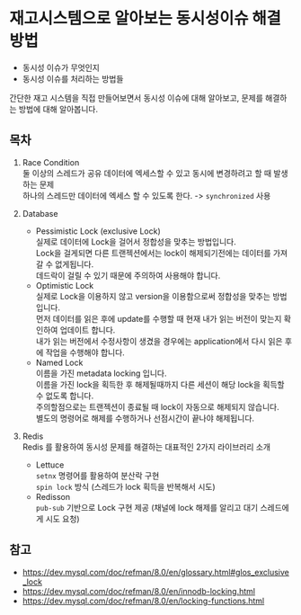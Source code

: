 # 재고시스템으로 알아보는 동시성이슈 해결방법

- 동시성 이슈가 무엇인지
- 동시성 이슈를 처리하는 방법들

간단한 재고 시스템을 직접 만들어보면서 동시성 이슈에 대해 알아보고, 문제를 해결하는 방법에 대해 알아봅니다.

## 목차

1. Race Condition  
   둘 이상의 스레드가 공유 데이터에 엑세스할 수 있고 동시에 변경하려고 할 때 발생하는 문제  
   하나의 스레드만 데이터에 엑세스 할 수 있도록 한다. -> `synchronized` 사용


2. Database
   - Pessimistic Lock (exclusive Lock)  
      실제로 데이터에 Lock을 걸어서 정합성을 맞추는 방법입니다.  
      Lock을 걸게되면 다른 트랜젝션에서는 lock이 해제되기전에는 데이터를 가져갈 수 없게됩니다.  
      데드락이 걸릴 수 있기 때문에 주의하여 사용해야 합니다.
   - Optimistic Lock  
      실제로 Lock을 이용하지 않고 version을 이용함으로써 정합성을 맞추는 방법입니다.  
      먼저 데이터를 읽은 후에 update를 수행할 때 현재 내가 읽는 버전이 맞는지 확인하여 업데이트 합니다.  
      내가 읽는 버전에서 수정사항이 생겼을 경우에는 application에서 다시 읽은 후에 작업을 수행해야 합니다.
   - Named Lock  
      이름을 가진 metadata locking 입니다.  
      이름을 가진 lock을 획득한 후 해제될때까지 다른 세션이 해당 lock을 획득할 수 없도록 합니다.  
      주의할점으로는 트랜젝션이 종료될 때 lock이 자동으로 해제되지 않습니다.  
      별도의 명령어로 해제를 수행하거나 선점시간이 끝나야 해제됩니다.


3. Redis  
   Redis 를 활용하여 동시성 문제를 해결하는 대표적인 2가지 라이브러리 소개
   - Lettuce  
      `setnx` 명령어를 활용하여 분산락 구현  
      `spin lock` 방식 (스레드가 lock 획득을 반복해서 시도)
   - Redisson  
      `pub-sub` 기반으로 Lock 구현 제공 (채널에 lock 해제를 알리고 대기 스레드에게 시도 요청)


## 참고

- https://dev.mysql.com/doc/refman/8.0/en/glossary.html#glos_exclusive_lock
- https://dev.mysql.com/doc/refman/8.0/en/innodb-locking.html
- https://dev.mysql.com/doc/refman/8.0/en/locking-functions.html
